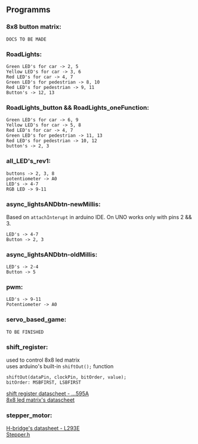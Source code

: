 ## Programms
### 8x8 button matrix:
```DOCS TO BE MADE```

### RoadLights:
```
Green LED's for car -> 2, 5
Yellow LED's for car -> 3, 6
Red LED's for car -> 4, 7
Green LED's for pedestrian -> 8, 10
Red LED's for pedestrian -> 9, 11
Button's -> 12, 13
```
### RoadLights_button && RoadLights_oneFunction:
```
Green LED's for car -> 6, 9
Yellow LED's for car -> 5, 8
Red LED's for car -> 4, 7
Green LED's for pedestrian -> 11, 13
Red LED's for pedestrian -> 10, 12
button's -> 2, 3
```
### all_LED's_rev1:
```
buttons -> 2, 3, 8
potentiometer -> A0
LED's -> 4-7
RGB LED -> 9-11
```
### async_lightsANDbtn-newMillis:
Based on ```attachInterupt``` in arduino IDE. On UNO works only with pins 2 && 3. 
```
LED's -> 4-7
Button -> 2, 3
```
### async_lightsANDbtn-oldMillis:
```
LED's -> 2-4
Button -> 5
```
### pwm:
```
LED's -> 9-11
Potentiometer -> A0
```
### servo_based_game:  
```TO BE FINISHED```

### shift_register:  
used to control 8x8 led matrix  
uses arduino's built-in ```shiftOut();``` function
```
shiftOut(dataPin, clockPin, bitOrder, value);
bitOrder: MSBFIRST, LSBFIRST
```
[shift register datascheet - ...595A](https://www.alldatasheet.com/datasheet-pdf/pdf/12192/ONSEMI/MC74HC595A.html)  
[8x8 led matrix's datascheet](https://components101.com/sites/default/files/component_datasheet/LED%20Matrix%20Datasheet.pdf)
### stepper_motor:    
[H-bridge's datasheet - L293E](https://pdf1.alldatasheet.com/datasheet-pdf/view/227655/STMICROELECTRONICS/L293E.html)  
[Stepper.h](https://www.arduino.cc/reference/en/libraries/stepper/) 

